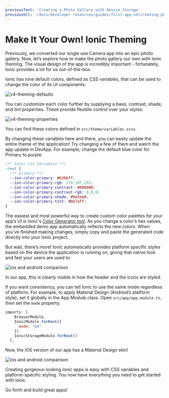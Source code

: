 ```yaml
---
previousText: 'Creating a Photo Gallery with Device Storage'
previousUrl: '/docs/developer-resources/guides/first-app-v4/creating-photo-gallery-device-storage'
---
```


# Make It Your Own! Ionic Theming

Previously, we converted our single use Camera app into an epic photo gallery. Now, let’s explore how to make the photo gallery our own with Ionic theming. The visual design of the app is incredibly important - fortunately, Ionic provides a lot for us out-of-the-box.

Ionic has nine default colors, defined as CSS variables, that can be used to change the color of its UI components:

![v4-theming-defaults](/docs/assets/img/guides/first-app-v4/theming-defaults.png)

You can customize each color further by supplying a base, contrast, shade, and tint properties. These provide flexible control over your styles:

![v4-theming-properties](/docs/assets/img/guides/first-app-v4/theming-properties.png)

You can find these colors defined in `src/theme/variables.scss`.

By changing these variables here and there, you can easily update the entire theme of the application! Try changing a few of them and watch the app update in DevApp. For example, change the default blue color for Primary to purple:

```css
/** Ionic CSS Variables **/
:root {
  /** primary **/
  --ion-color-primary: #b36bff;
  --ion-color-primary-rgb: 179,107,255;
  --ion-color-primary-contrast: #000000;
  --ion-color-primary-contrast-rgb: 0,0,0;
  --ion-color-primary-shade: #9e5ee0;
  --ion-color-primary-tint: #bb7aff;
}
```

The easiest and most powerful way to create custom color palettes for your app’s UI is Ionic's [Color Generator tool](/docs/theming/color-generator). As you change a color’s hex values, the embedded demo app automatically reflects the new colors. When you've finished making changes, simply copy and paste the generated code directly into your Ionic project.

But wait, there’s more! Ionic automatically provides platform specific styles based on the device the application is running on, giving that native look and feel your users are used to:

![ios and android comparison](/docs/assets/img/guides/first-app-v3/ion-lab-comparison.png)

In our app, this is clearly visible in how the header and the icons are styled.

If you want consistency, you can tell Ionic to use the same mode regardless of platform. For example, to apply Material Design (Android’s platform style), set it globally in the App Module class. Open `src/app/app.module.ts`, then set the `mode` property:

```Javascript
imports: [
    BrowserModule,
    IonicModule.forRoot({
      mode: "md"
    }),
    IonicStorageModule.forRoot()
  ],
```

Now, the iOS version of our app has a Material Design skin!

![ios and android comparison](/docs/assets/img/guides/first-app-v3/ion-lab-md-styling.png)

Creating gorgeous-looking Ionic apps is easy with CSS variables and platform-specific styling. You now have everything you need to get started with Ionic. 

Go forth and build great apps!
